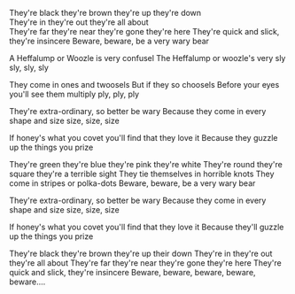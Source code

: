 They're black they're brown they're up they're down  
They're in they're out they're all about  
They're far they're near they're gone they're here
They're quick and slick, they're insincere
Beware, beware, be a very wary bear

A Heffalump or Woozle is very confusel
The Heffalump or woozle's very sly
sly, sly, sly

They come in ones and twoosels
But if they so choosels
Before your eyes you'll see them multiply
ply, ply, ply 

They're extra-ordinary, so better be wary
Because they come in every shape and size
size, size, size 

If honey's what you covet you'll find that they love it
Because they guzzle up the things you prize

They're green they're blue they're pink they're white
They're round they're square they're a terrible sight
They tie themselves in horrible knots
They come in stripes or polka-dots
Beware, beware, be a very wary bear

They're extra-ordinary, so better be wary
Because they come in every shape and size
size, size, size

If honey's what you covet you'll find that they love it
Because they'll guzzle up the things you prize

They're black they're brown they're up their down
They're in they're out they're all about
They're far they're near they're gone they're here
They're quick and slick, they're insincere
Beware, beware, beware, beware, beware....
